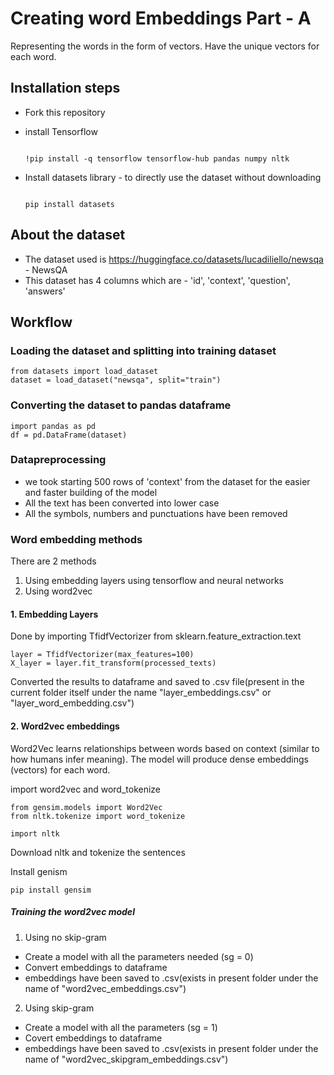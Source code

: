 # Creating word Embeddings Part - A
Representing the words in the form of vectors. Have the unique vectors for each word.

## Installation steps 
- Fork this repository
- install Tensorflow
  
  ```
  
  !pip install -q tensorflow tensorflow-hub pandas numpy nltk
  
  ```
  
- Install datasets library - to directly use the dataset without downloading
  
  ```
  
  pip install datasets
  
  ```
  

## About the dataset
- The dataset used is https://huggingface.co/datasets/lucadiliello/newsqa - NewsQA
- This dataset has 4 columns which are - 'id', 'context', 'question', 'answers'
  
## Workflow

### Loading the dataset and splitting into training dataset

```
from datasets import load_dataset
dataset = load_dataset("newsqa", split="train")
```
### Converting the dataset to pandas dataframe

```
import pandas as pd
df = pd.DataFrame(dataset)
```

### Datapreprocessing
- we took starting 500 rows of 'context' from the dataset for the easier and faster building of the model
- All the text has been converted into lower case
- All the symbols, numbers and punctuations have been removed

### Word embedding methods 
There are 2 methods 
1. Using embedding layers using tensorflow and neural networks
2. Using word2vec

#### 1. Embedding Layers 
Done by importing TfidfVectorizer from sklearn.feature_extraction.text

```
layer = TfidfVectorizer(max_features=100)  
X_layer = layer.fit_transform(processed_texts)
```

Converted the results to dataframe and saved to .csv file(present in the current folder itself under the name "layer_embeddings.csv" 
or "layer_word_embedding.csv") 

#### 2. Word2vec embeddings
Word2Vec learns relationships between words based on context (similar to how humans infer meaning).
The model will produce dense embeddings (vectors) for each word.

import word2vec and word_tokenize

```
from gensim.models import Word2Vec
from nltk.tokenize import word_tokenize

import nltk
```
Download nltk and tokenize the sentences

Install genism

```
pip install gensim
```

##### Training the word2vec model 
1. Using no skip-gram
- Create a model with all the parameters needed (sg = 0)
- Convert embeddings to dataframe
- embeddings have been saved to .csv(exists in present folder under the name of "word2vec_embeddings.csv")

2. Using skip-gram
- Create a model with all the parameters (sg = 1)
- Covert embeddings to dataframe
- embeddings have been saved to .csv(exists in present folder under the name of "word2vec_skipgram_embeddings.csv")



  



